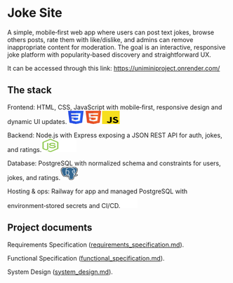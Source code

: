 # Joke Site

A simple, mobile‑first web app where users can post text jokes, browse others posts, rate them with like/dislike, and admins can remove inappropriate content for moderation. The goal is an interactive, responsive joke platform with popularity‑based discovery and straightforward UX.

It can be accessed through this link: <https://uniminiproject.onrender.com/>

## The stack

Frontend: HTML, CSS, JavaScript with mobile‑first, responsive design and dynamic UI updates.<img src="Docs/Images/css.svg" alt="Diagram" width="40" height="30"><img src="Docs/Images/html.svg" alt="Diagram" width="40" height="30"><img src="Docs/Images/js.svg" alt="Diagram" width="40" height="30">

Backend: Node.js with Express exposing a JSON REST API for auth, jokes, and ratings.<img src="Docs/Images/node.svg" alt="Diagram" width="40" height="30"><img src="Docs/Images/expres.svg" alt="Diagram" width="40" height="30">

Database: PostgreSQL with normalized schema and constraints for users, jokes, and ratings.<img src="Docs/Images/postgresql.svg" alt="Diagram" width="40" height="30">

Hosting & ops: Railway for app and managed PostgreSQL with environment‑stored secrets and CI/CD.<img src="Docs/Images/railway.svg" alt="Diagram" width="40" height="30">

## Project documents

Requirements Specification ([requirements_specification.md](Docs/requirements_specification.md)).

Functional Specification ([functional_specification.md](Docs/functional_specification.md)).

System Design ([system_design.md](Docs/system_design.md)).
